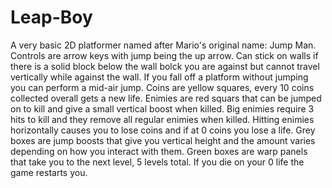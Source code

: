 # Leap-Boy
A very basic 2D platformer named after Mario's original name: Jump Man. 
Controls are arrow keys with jump being the up arrow. 
Can stick on walls if there is a solid block below the wall bolck you are against but cannot travel vertically while against the wall. 
If you fall off a platform without jumping you can perform a mid-air jump. 
Coins are yellow squares, every 10 coins collected overall gets a new life. 
Enimies are red squars that can be jumped on to kill and give a small vertical boost when killed. 
Big enimies require 3 hits to kill and they remove all regular enimies when killed. 
Hitting enimies horizontally causes you to lose coins and if at 0 coins you lose a life. 
Grey boxes are jump boosts that give you vertical height and the amount varies depending on how you interact with them. 
Green boxes are warp panels that take you to the next level, 5 levels total. 
If you die on your 0 life the game restarts you.
